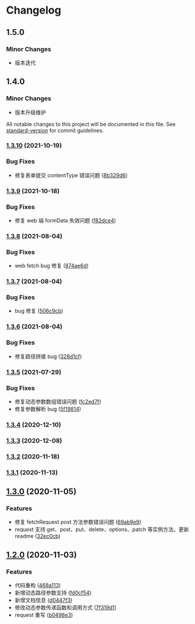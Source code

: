 # Changelog

## 1.5.0

### Minor Changes

- 版本迭代

## 1.4.0

### Minor Changes

- 版本升级维护

All notable changes to this project will be documented in this file. See [standard-version](https://github.com/conventional-changelog/standard-version) for commit guidelines.

### [1.3.10](https://git.f.wmeimob.com/Frontend/request/compare/v1.3.9...v1.3.10) (2021-10-19)

### Bug Fixes

- 修复表单提交 contentType 错误问题 ([8b329d6](https://git.f.wmeimob.com/Frontend/request/commit/8b329d6d8d99d299bd93018598fdc7b6e2d7b114))

### [1.3.9](https://git.f.wmeimob.com/Frontend/request/compare/v1.3.8...v1.3.9) (2021-10-18)

### Bug Fixes

- 修复 web 端 formData 失效问题 ([f82dce4](https://git.f.wmeimob.com/Frontend/request/commit/f82dce4f4b3b96581e6a1bda653f5bca13d4154f))

### [1.3.8](https://git.f.wmeimob.com/Frontend/request/compare/v1.3.7...v1.3.8) (2021-08-04)

### Bug Fixes

- web fetch bug 修复 ([874ae6d](https://git.f.wmeimob.com/Frontend/request/commit/874ae6d3b03df0e93b09d08523e0aa0f08248c3c))

### [1.3.7](https://git.f.wmeimob.com/Frontend/request/compare/v1.3.6...v1.3.7) (2021-08-04)

### Bug Fixes

- bug 修复 ([506c9cb](https://git.f.wmeimob.com/Frontend/request/commit/506c9cba450e5c91368d5832fbc3e088b105f25c))

### [1.3.6](https://git.f.wmeimob.com/Frontend/request/compare/v1.3.5...v1.3.6) (2021-08-04)

### Bug Fixes

- 修复路径拼接 bug ([328d1cf](https://git.f.wmeimob.com/Frontend/request/commit/328d1cfcf55e39168e51a59e93a793b63cc43db4))

### [1.3.5](https://git.f.wmeimob.com/Frontend/request/compare/v1.3.4...v1.3.5) (2021-07-29)

### Bug Fixes

- 修复动态参数数组错误问题 ([fc2ed7f](https://git.f.wmeimob.com/Frontend/request/commit/fc2ed7f93c242885dfff195f2bb0637726c38d44))
- 修复参数解析 bug ([5f19814](https://git.f.wmeimob.com/Frontend/request/commit/5f19814256d925de01f9ce1fc3e33fa3312571f1))

### [1.3.4](https://git.f.wmeimob.com/Frontend/request/compare/v1.3.3...v1.3.4) (2020-12-10)

### [1.3.3](https://git.f.wmeimob.com/Frontend/request/compare/v1.3.2...v1.3.3) (2020-12-08)

### [1.3.2](https://git.f.wmeimob.com/Frontend/request/compare/v1.3.1...v1.3.2) (2020-11-18)

### [1.3.1](https://git.f.wmeimob.com/Frontend/request/compare/v1.3.0...v1.3.1) (2020-11-13)

## [1.3.0](https://git.f.wmeimob.com/Frontend/request/compare/v1.2.0...v1.3.0) (2020-11-05)

### Features

- 修复 fetchRequest post 方法参数错误问题 ([69ab9e9](https://git.f.wmeimob.com/Frontend/request/commit/69ab9e91be810bda9e15d8085c1672daa35c39e8))
- request 支持 get、post、put、delete、options、patch 等实例方法。更新 readme ([32ec0cb](https://git.f.wmeimob.com/Frontend/request/commit/32ec0cb5c98d7f766704d7c63c5ba1e91be6aee9))

## [1.2.0](https://git.f.wmeimob.com/Frontend/request/compare/v1.1.2...v1.2.0) (2020-11-03)

### Features

- 代码重构 ([468a113](https://git.f.wmeimob.com/Frontend/request/commit/468a113dbe64cc2d5029399e71060f98511f9adf))
- 新增动态路径参数支持 ([fd0cf54](https://git.f.wmeimob.com/Frontend/request/commit/fd0cf54b03af27d73d7500d535af42d3e18347fb))
- 新增文档信息 ([d0447f3](https://git.f.wmeimob.com/Frontend/request/commit/d0447f31762f83dc2aa2fb2c12b901dd76c8c49e))
- 修改动态参数传递函数和调用方式 ([7f319d1](https://git.f.wmeimob.com/Frontend/request/commit/7f319d1575cece089cd050933a5c1d9c65389d81))
- request 重写 ([b0498e3](https://git.f.wmeimob.com/Frontend/request/commit/b0498e345c9ca9fcc30a5389c051844dad534bc0))
